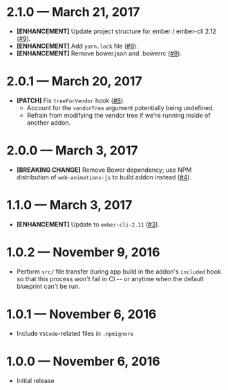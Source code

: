 # 2.1.0 &mdash; March 21, 2017

- **[ENHANCEMENT]** Update project structure for ember / ember-cli 2.12 ([#9](https://github.com/BrianSipple/ember-web-animations-next-polyfill/pull/9)).
- **[ENHANCEMENT]** Add `yarn.lock` file ([#9](https://github.com/BrianSipple/ember-web-animations-next-polyfill/pull/9)).
- **[ENHANCEMENT]** Remove bower.json and .bowerrc ([#9](https://github.com/BrianSipple/ember-web-animations-next-polyfill/pull/9)).

# 2.0.1 &mdash; March 20, 2017

- **[PATCH]** Fix `treeForVendor` hook ([#8](https://github.com/BrianSipple/ember-web-animations-next-polyfill/pull/8)).
  + Account for the `vendorTree` argument potentially being undefined.
  + Refrain from modifying the vendor tree if we're running inside of another addon.

# 2.0.0 &mdash; March 3, 2017

- **[BREAKING CHANGE]** Remove Bower dependency; use NPM distribution of `web-animations-js` to build addon instead ([#4](https://github.com/BrianSipple/ember-web-animations-next-polyfill/pull/4)).


# 1.1.0 &mdash; March 3, 2017

- **[ENHANCEMENT]** Update to `ember-cli-2.11` ([#3](https://github.com/BrianSipple/ember-web-animations-next-polyfill/pull/3)).


# 1.0.2 &mdash; November 9, 2016

- Perform `src/` file transfer during app build in the addon's `included` hook
so that this process won't fail in CI -- or anytime when the default blueprint can't
be run.


# 1.0.1 &mdash; November 6, 2016

- Include `VSCode`-related files in `.npmignore`


# 1.0.0 &mdash; November 6, 2016

- Initial release
